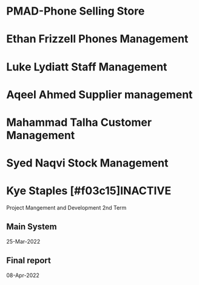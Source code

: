 # PMAD-Phone Selling Store  <br>
# Ethan Frizzell Phones Management
# Luke Lydiatt Staff Management
# Aqeel Ahmed Supplier management
# Mahammad Talha Customer Management
# Syed Naqvi Stock Management
# Kye Staples [#f03c15]INACTIVE


Project Mangement and Development 2nd Term <br>
## Main System <br>
25-Mar-2022 <br>
## Final report <br>
08-Apr-2022 <br>
